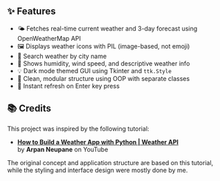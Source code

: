 ## ✨ Features

- 🌤️ Fetches real-time current weather and 3-day forecast using OpenWeatherMap API
- 🖼️ Displays weather icons with PIL (image-based, not emoji)
- 🔎 Search weather by city name
- 🧭 Shows humidity, wind speed, and descriptive weather info
- 💡 Dark mode themed GUI using Tkinter and `ttk.Style`
- 🧱 Clean, modular structure using OOP with separate classes
- 🔄 Instant refresh on Enter key press

## 📚 Credits

This project was inspired by the following tutorial:

- [**How to Build a Weather App with Python | Weather API**](https://www.youtube.com/watch?v=baWzHKfrvqw)  
  by **Arpan Neupane** on YouTube

The original concept and application structure are based on this tutorial, while the styling and interface design were mostly done by me.
